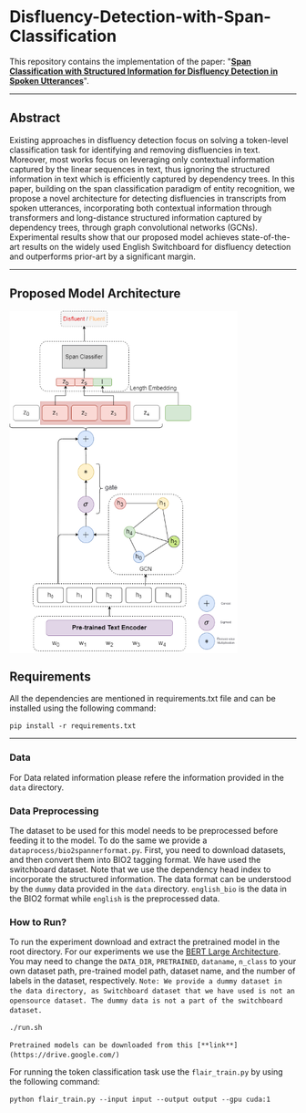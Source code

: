 # Disfluency-Detection-with-Span-Classification
This repository contains the implementation of the paper: "[**Span Classification with Structured Information for Disfluency Detection in Spoken Utterances**](https://arxiv.org/pdf/2203.16028.pdf)".
****

##  Abstract
Existing approaches in disfluency detection focus on solving a token-level classification task for identifying and removing disfluencies in text. Moreover, most works focus on leveraging only contextual information captured by the linear sequences in text, thus ignoring the structured information in text which is efficiently captured by dependency trees. In this paper, building on the span classification paradigm of entity recognition, we propose a novel architecture for detecting disfluencies in
transcripts from spoken utterances, incorporating both contextual information through transformers and long-distance structured information captured by dependency trees, through graph convolutional networks (GCNs). Experimental results show that our proposed model achieves state-of-the-art results on the widely used English Switchboard for disfluency detection and outperforms prior-art by a significant margin.
****

## Proposed Model Architecture

<img src="assets/model.png" width="400" height="600" align="center">

## Requirements
All the dependencies are mentioned in requirements.txt file and can be installed using the following command:  

```
pip install -r requirements.txt
```
****
### Data
For Data related information please refere the information provided in the `data` directory.

### Data Preprocessing
The dataset to be used for this model needs to be preprocessed before feeding it to the model. To do the same we provide a `dataprocess/bio2spannerformat.py`. First, you need to download datasets, and then convert them into BIO2 tagging format. We have used the switchboard dataset. Note that we use the dependency head index to incorporate the structured information. The data format can be understood by the `dummy` data provided in the `data` directory. `english_bio` is the data in the BIO2 format while `english` is the preprocessed data.  

### How to Run?
To run the experiment download and extract the pretrained model in the root directory. For our experiments we use the [BERT Large Architecture](https://github.com/google-research/bert). You may need to change the `DATA_DIR`, `PRETRAINED`, `dataname`, `n_class` to your own dataset path, pre-trained model path, dataset name, and the number of labels in the dataset, respectively.
`Note: We provide a dummy dataset in the data directory, as Switchboard dataset that we have used is not an opensource dataset. The dummy data is not a part of the switchboard dataset.`

```
./run.sh
```
`Pretrained models can be downloaded from this [**link**](https://drive.google.com/)`

For running the token classification task use the `flair_train.py` by using the following command:

```
python flair_train.py --input input --output output --gpu cuda:1
```

